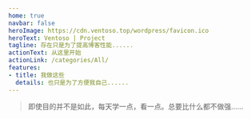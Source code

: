 ```yaml
---
home: true
navbar: false
heroImage: https://cdn.ventoso.top/wordpress/favicon.ico
heroText: Ventoso | Project
tagline: 存在只是为了提高博客性能......
actionText: 从这里开始
actionLink: /categories/All/
features:
- title: 我做这些
  details: 也只是为了方便我自己......
---
```


> 即使目的并不是如此，每天学一点，看一点。总要比什么都不做强......
